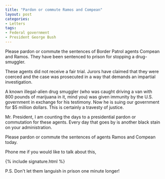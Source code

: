 ```yaml
---
title: "Pardon or commute Ramos and Compean"
layout: post
categories:
- Letters
tags:
- Federal government
- President George Bush
---
```


Please pardon or commute the sentences of Border Patrol agents Compean and Ramos. They have been sentenced to prison for stopping a drug-smuggler.

These agents did not receive a fair trial. Jurors have claimed that they were coerced and the case was prosecuted in a way that demands an impartial investigation. 

A known illegal-alien drug smuggler (who was caught driving a van with 800 pounds of marijuana in it, mind you) was given immunity by the U.S. government in exchange for his testimony. Now he is suing our government for $5 million dollars. This is certainly a travesty of justice. 

Mr. President, I am counting the days to a presidential pardon or commutation for these agents. Every day that goes by is another black stain on your administration. 

Please pardon or commute the sentences of agents Ramos and Compean today.

Phone me if you would like to talk about this,

{% include signature.html %}

P.S. Don't let them languish in prison one minute longer!
